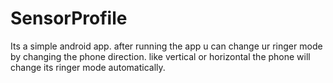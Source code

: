 # SensorProfile
Its a simple android app. after running the app u can change ur ringer mode by changing the phone direction. like vertical or horizontal the phone will change its ringer mode automatically.  
